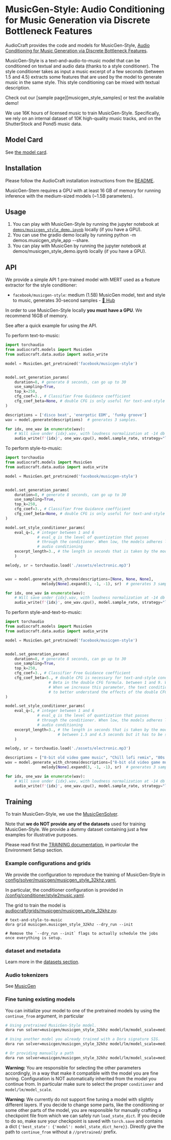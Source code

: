 # MusicGen-Style: Audio Conditioning for Music Generation via Discrete Bottleneck Features

AudioCraft provides the code and models for MusicGen-Style, [Audio Conditioning for Music Generation via Discrete Bottleneck Features][arxiv].

MusicGen-Style is a text-and-audio-to-music model that can be conditioned on textual and audio data (thanks to a style conditioner). 
The style conditioner takes as input a music excerpt of a few seconds (between 1.5 and 4.5) extracts some features that are used by the model to generate music in the same style. 
This style conditioning can be mixed with textual description. 

Check out our [sample page][musicgen_style_samples] or test the available demo!

We use 16K hours of licensed music to train MusicGen-Style. Specifically, we rely on an internal dataset
of 10K high-quality music tracks, and on the ShutterStock and Pond5 music data.


## Model Card

See [the model card](../model_cards/MUSICGEN_STYLE_MODEL_CARD.md).


## Installation

Please follow the AudioCraft installation instructions from the [README](../README.md).

MusicGen-Stem requires a GPU with at least 16 GB of memory for running inference with the medium-sized models (~1.5B parameters).

## Usage

1. You can play with MusicGen-Style by running the jupyter notebook at [`demos/musicgen_style_demo.ipynb`](../demos/musicgen_style_demo.ipynb) locally (if you have a GPU).
2. You can use the gradio demo locally by running python -m demos.musicgen_style_app --share.
3. You can play with MusicGen by running the jupyter notebook at demos/musicgen_style_demo.ipynb locally (if you have a GPU).

## API

We provide a simple API 1 pre-trained model with MERT used as a feature extractor for the style conditioner:
- `facebook/musicgen-style`: medium (1.5B) MusicGen model, text and style to music, generates 30-second samples - [🤗 Hub](https://huggingface.co/facebook/musicgen-style)

In order to use MusicGen-Style locally **you must have a GPU**. We recommend 16GB of memory. 

See after a quick example for using the API.

To perform text-to-music:
```python
import torchaudio
from audiocraft.models import MusicGen
from audiocraft.data.audio import audio_write

model = MusicGen.get_pretrained('facebook/musicgen-style')


model.set_generation_params(
    duration=8, # generate 8 seconds, can go up to 30
    use_sampling=True, 
    top_k=250,
    cfg_coef=3., # Classifier Free Guidance coefficient 
    cfg_coef_beta=None, # double CFG is only useful for text-and-style conditioning
)  

descriptions = ['disco beat', 'energetic EDM', 'funky groove']
wav = model.generate(descriptions)  # generates 3 samples.

for idx, one_wav in enumerate(wav):
    # Will save under {idx}.wav, with loudness normalization at -14 db LUFS.
    audio_write(f'{idx}', one_wav.cpu(), model.sample_rate, strategy="loudness", loudness_compressor=True)
```

To perform style-to-music:
```python
import torchaudio
from audiocraft.models import MusicGen
from audiocraft.data.audio import audio_write

model = MusicGen.get_pretrained('facebook/musicgen-style')


model.set_generation_params(
    duration=8, # generate 8 seconds, can go up to 30
    use_sampling=True, 
    top_k=250,
    cfg_coef=3., # Classifier Free Guidance coefficient 
    cfg_coef_beta=None, # double CFG is only useful for text-and-style conditioning
)

model.set_style_conditioner_params(
    eval_q=1, # integer between 1 and 6
              # eval_q is the level of quantization that passes
              # through the conditioner. When low, the models adheres less to the 
              # audio conditioning
    excerpt_length=3., # the length in seconds that is taken by the model in the provided excerpt
    )

melody, sr = torchaudio.load('./assets/electronic.mp3')


wav = model.generate_with_chroma(descriptions=[None, None, None], 
                melody[None].expand(3, -1, -1), sr)  # generates 3 samples.

for idx, one_wav in enumerate(wav):
    # Will save under {idx}.wav, with loudness normalization at -14 db LUFS.
    audio_write(f'{idx}', one_wav.cpu(), model.sample_rate, strategy="loudness", loudness_compressor=True)
```

To perform style-and-text-to-music:
```python
import torchaudio
from audiocraft.models import MusicGen
from audiocraft.data.audio import audio_write

model = MusicGen.get_pretrained('facebook/musicgen-style')


model.set_generation_params(
    duration=8, # generate 8 seconds, can go up to 30
    use_sampling=True, 
    top_k=250,
    cfg_coef=3., # Classifier Free Guidance coefficient 
    cfg_coef_beta=5., # double CFG is necessary for text-and-style conditioning
                   # Beta in the double CFG formula. between 1 and 9. When set to 1 it is equivalent to normal CFG. 
                   # When we increase this parameter, the text condition is pushed. See the bottom of https://musicgenstyle.github.io/ 
                   # to better understand the effects of the double CFG coefficients. 
)

model.set_style_conditioner_params(
    eval_q=1, # integer between 1 and 6
              # eval_q is the level of quantization that passes
              # through the conditioner. When low, the models adheres less to the 
              # audio conditioning
    excerpt_length=3., # the length in seconds that is taken by the model in the provided excerpt, can be                 
                       # between 1.5 and 4.5 seconds but it has to be shortest to the length of the provided conditioning
    )

melody, sr = torchaudio.load('./assets/electronic.mp3')

descriptions = ["8-bit old video game music", "Chill lofi remix", "80s New wave with synthesizer"]
wav = model.generate_with_chroma(descriptions=["8-bit old video game music"], 
                melody[None].expand(3, -1, -1), sr)  # generates 3 samples.

for idx, one_wav in enumerate(wav):
    # Will save under {idx}.wav, with loudness normalization at -14 db LUFS.
    audio_write(f'{idx}', one_wav.cpu(), model.sample_rate, strategy="loudness", loudness_compressor=True)
```


## Training
To train MusicGen-Style, we use the [MusicGenSolver](../audiocraft/solvers/musicgen.py).

Note that **we do NOT provide any of the datasets** used for training MusicGen-Style.
We provide a dummy dataset containing just a few examples for illustrative purposes.

Please read first the [TRAINING documentation](./TRAINING.md), in particular the Environment Setup section.


### Example configurations and grids

We provide the configuration to reproduce the training of MusicGen-Style in [config/solver/musicgen/musicgen_style_32khz.yaml](../config/solver/musicgen/musicgen_style_32khz.yaml),

In particular, the conditioner configuration is provided in [/config/conditioner/style2music.yaml](../config/conditioner/style2music.yaml).

The grid to train the model is 
[audiocraft/grids/musicgen/musicgen_style_32khz.py](../audiocraft/grids/musicgen/musicgen_style_32khz.py).

```shell
# text-and-style-to-music
dora grid musicgen.musicgen_style_32khz --dry_run --init

# Remove the `--dry_run --init` flags to actually schedule the jobs once everything is setup.
```

### dataset and metadata
Learn more in the [datasets section](./DATASETS.md).

### Audio tokenizers

See [MusicGen](./MUSICGEN.md)

### Fine tuning existing models

You can initialize your model to one of the pretrained models by using the `continue_from` argument, in particular

```bash
# Using pretrained MusicGen-Style model.
dora run solver=musicgen/musicgen_style_32khz model/lm/model_scale=medium continue_from=//pretrained/facebook/musicgen-style conditioner=style2music

# Using another model you already trained with a Dora signature SIG.
dora run solver=musicgen/musicgen_style_32khz model/lm/model_scale=medium continue_from=//sig/SIG conditioner=style2music

# Or providing manually a path
dora run solver=musicgen/musicgen_style_32khz model/lm/model_scale=medium continue_from=/checkpoints/my_other_xp/checkpoint.th
```

**Warning:** You are responsible for selecting the other parameters accordingly, in a way that make it compatible
    with the model you are fine tuning. Configuration is NOT automatically inherited from the model you continue from. In particular make sure to select the proper `conditioner` and `model/lm/model_scale`.

**Warning:** We currently do not support fine tuning a model with slightly different layers. If you decide
 to change some parts, like the conditioning or some other parts of the model, you are responsible for manually crafting a checkpoint file from which we can safely run `load_state_dict`.
 If you decide to do so, make sure your checkpoint is saved with `torch.save` and contains a dict
    `{'best_state': {'model': model_state_dict_here}}`. Directly give the path to `continue_from` without a `//pretrained/` prefix.


[arxiv]: https://arxiv.org/abs/2407.12563
[musicgen_samples]: https://musicgenstyle.github.io/
